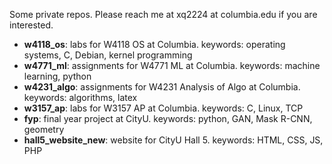 Some private repos. Please reach me at xq2224 at columbia.edu if you are interested.
- **w4118_os**: labs for W4118 OS at Columbia. keywords: operating systems, C, Debian, kernel programming
- **w4771_ml**: assignments for W4771 ML at Columbia. keywords: machine learning, python
- **w4231_algo**: assignments for W4231 Analysis of Algo at Columbia. keywords: algorithms, latex
- **w3157_ap**: labs for W3157 AP at Columbia. keywords: C, Linux, TCP
- **fyp**: final year project at CityU. keywords: python, GAN, Mask R-CNN, geometry
- **hall5_website_new**: website for CityU Hall 5. keywords: HTML, CSS, JS, PHP

<!---
xintongqi/xintongqi is a ✨ special ✨ repository because its `README.md` (this file) appears on your GitHub profile.
You can click the Preview link to take a look at your changes.
--->
